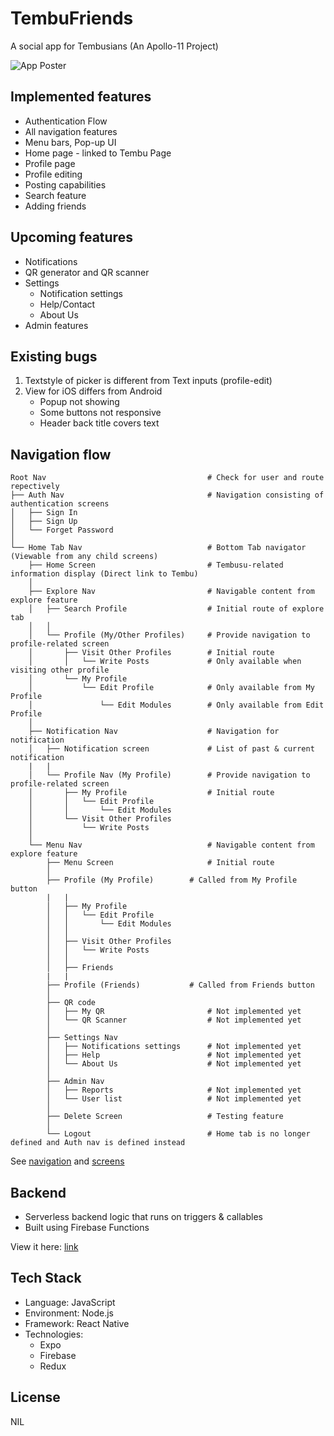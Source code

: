 # TembuFriends

A social app for Tembusians (An Apollo-11 Project)

![App Poster](https://i.imgur.com/S7d1Enz.png)

## Implemented features

-   Authentication Flow
-   All navigation features
-   Menu bars, Pop-up UI
-   Home page - linked to Tembu Page
-   Profile page
-   Profile editing
-   Posting capabilities
-   Search feature
-   Adding friends

## Upcoming features

-   Notifications
-   QR generator and QR scanner
-   Settings
    -   Notification settings
    -   Help/Contact
    -   About Us
-   Admin features

## Existing bugs

1.  Textstyle of picker is different from Text inputs (profile-edit)
2.  View for iOS differs from Android
    - Popup not showing
    - Some buttons not responsive
    - Header back title covers text

## Navigation flow

    Root Nav                                    # Check for user and route repectively
    ├── Auth Nav                                # Navigation consisting of authentication screens
    │   ├── Sign In
    │   ├── Sign Up
    │   └── Forget Password
    │
    └── Home Tab Nav                            # Bottom Tab navigator (Viewable from any child screens)
        ├── Home Screen                         # Tembusu-related information display (Direct link to Tembu)
        │
        ├── Explore Nav                         # Navigable content from explore feature
        │   ├── Search Profile                  # Initial route of explore tab
        │   │
        │   └── Profile (My/Other Profiles)     # Provide navigation to profile-related screen
        │       ├── Visit Other Profiles        # Initial route
        │       │   └── Write Posts             # Only available when visiting other profile
        │       └── My Profile
        │           └── Edit Profile            # Only available from My Profile
        │               └── Edit Modules        # Only available from Edit Profile
        │
        ├── Notification Nav                    # Navigation for notification
        │   ├── Notification screen             # List of past & current notification
        |   |
        │   └── Profile Nav (My Profile)        # Provide navigation to profile-related screen
        │       ├── My Profile                  # Initial route
        │       │   └── Edit Profile
        │       │       └── Edit Modules
        │       └── Visit Other Profiles
        │           └── Write Posts
        │
        └── Menu Nav                            # Navigable content from explore feature
            ├── Menu Screen                     # Initial route
            │
            ├── Profile (My Profile)        # Called from My Profile button
            |   |
            │   ├── My Profile
            │   │   └── Edit Profile
            │   │       └── Edit Modules
            │   │
            │   ├── Visit Other Profiles
            │   │   └── Write Posts
            │   │
            │   ├── Friends
            |   |
            ├── Profile (Friends)           # Called from Friends button
            │
            ├── QR code
            │   ├── My QR                       # Not implemented yet
            │   └── QR Scanner                  # Not implemented yet
            │
            ├── Settings Nav
            │   ├── Notifications settings      # Not implemented yet
            │   ├── Help                        # Not implemented yet
            │   └── About Us                    # Not implemented yet
            │
            ├── Admin Nav
            │   ├── Reports                     # Not implemented yet
            │   └── User list                   # Not implemented yet
            │
            ├── Delete Screen                   # Testing feature
            │
            └── Logout                          # Home tab is no longer defined and Auth nav is defined instead

See [navigation](https://github.com/JinHao-L/tembu-friends/tree/master/App/navigation) and [screens](https://github.com/JinHao-L/tembu-friends/tree/master/App/screens)

## Backend

-   Serverless backend logic that runs on triggers & callables
-   Built using Firebase Functions

View it here: [link](https://github.com/JinHao-L/tembufriends-functions)

## Tech Stack

-   Language: JavaScript
-   Environment: Node.js
-   Framework: React Native
-   Technologies:
    -   Expo
    -   Firebase
    -   Redux

## License

NIL
